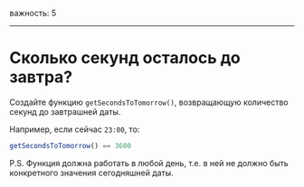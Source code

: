 важность: 5

---

# Сколько секунд осталось до завтра?

Создайте функцию `getSecondsToTomorrow()`, возвращающую количество секунд до завтрашней даты.

Например, если сейчас `23:00`, то:

```js
getSecondsToTomorrow() == 3600
```

P.S. Функция должна работать в любой день, т.е. в ней не должно быть конкретного значения сегодняшней даты.
